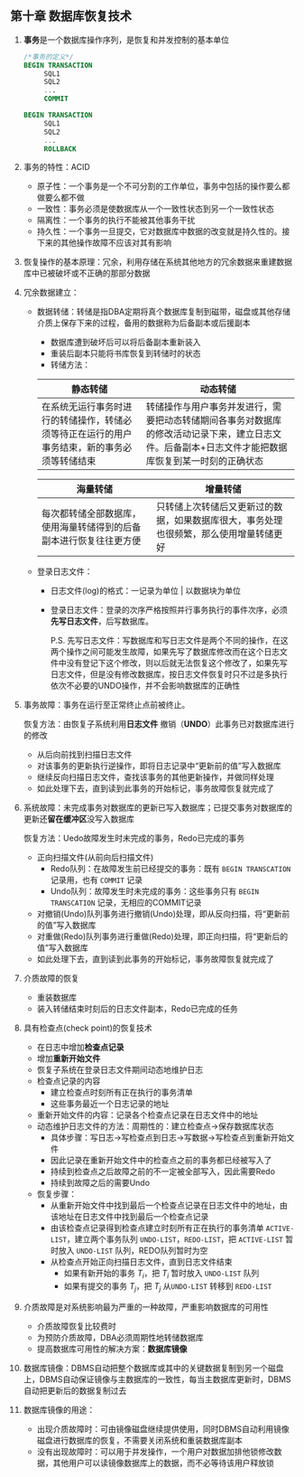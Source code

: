 ## 第十章 数据库恢复技术

1. **事务**是一个数据库操作序列，是恢复和并发控制的基本单位

   ```sql
   /*事务的定义*/
   BEGIN TRANSACTION
    	SQL1
    	SQL2
    	...
    	COMMIT
   
   BEGIN TRANSACTION
    	SQL1
    	SQL2
    	...
    	ROLLBACK
   ```

2. 事务的特性：ACID

   - 原子性：一个事务是一个不可分割的工作单位，事务中包括的操作要么都做要么都不做
   - 一致性：事务必须是使数据库从一个一致性状态到另一个一致性状态
   - 隔离性：一个事务的执行不能被其他事务干扰
   - 持久性：一个事务一旦提交，它对数据库中数据的改变就是持久性的。接下来的其他操作故障不应该对其有影响

3. 恢复操作的基本原理：冗余，利用存储在系统其他地方的冗余数据来重建数据库中已被破坏或不正确的那部分数据

4. 冗余数据建立：

   - 数据转储：转储是指DBA定期将真个数据库复制到磁带，磁盘或其他存储介质上保存下来的过程，备用的数据称为后备副本或后援副本

     - 数据库遭到破坏后可以将后备副本重新装入
     - 重装后副本只能将书库恢复到转储时的状态
     - 转储方法：

     | 静态转储                                                     | 动态转储                                                     |
     | ------------------------------------------------------------ | ------------------------------------------------------------ |
     | 在系统无运行事务时进行的转储操作，转储必须等待正在运行的用户事务结束，新的事务必须等转储结束 | 转储操作与用户事务并发进行，需要把动态转储期间各事务对数据库的修改活动记录下来，建立日志文件。后备副本+日志文件才能把数据库恢复到某一时刻的正确状态 |

     | 海量转储                                                     | 增量转储                                                     |
     | ------------------------------------------------------------ | ------------------------------------------------------------ |
     | 每次都转储全部数据库，使用海量转储得到的后备副本进行恢复往往更方便 | 只转储上次转储后又更新过的数据，如果数据库很大，事务处理也很频繁，那么使用增量转储更好 |

   - 登录日志文件：

     - 日志文件(log)的格式：一记录为单位 | 以数据块为单位

     - 登录日志文件：登录的次序严格按照并行事务执行的事件次序，必须**先写日志文件**，后写数据库。

       P.S. 先写日志文件：写数据库和写日志文件是两个不同的操作，在这两个操作之间可能发生故障，如果先写了数据库修改而在这个日志文件中没有登记下这个修改，则以后就无法恢复这个修改了，如果先写日志文件，但是没有修改数据库，按日志文件恢复时只不过是多执行依次不必要的UNDO操作，并不会影响数据库的正确性

5. 事务故障：事务在运行至正常终止点前被终止。

   恢复方法：由恢复子系统利用**日志文件** 撤销（**UNDO**）此事务已对数据库进行的修改

   - 从后向前找到扫描日志文件
   - 对该事务的更新执行逆操作，即将日志记录中“更新前的值”写入数据库
   - 继续反向扫描日志文件，查找该事务的其他更新操作，并做同样处理
   - 如此处理下去，直到读到此事务的开始标记，事务故障恢复就完成了

6. 系统故障：未完成事务对数据库的更新已写入数据库；已提交事务对数据库的更新还**留在缓冲区**没写入数据库

   恢复方法：Uedo故障发生时未完成的事务，Redo已完成的事务

   - 正向扫描文件(从前向后扫描文件)
     - Redo队列：在故障发生前已经提交的事务：既有 `BEGIN TRANSCATION` 记录用，也有 `COMMIT` 记录
     - Undo队列：故障发生时未完成的事务：这些事务只有 `BEGIN TRANSCATION` 记录，无相应的COMMIT记录
   - 对撤销(Undo)队列事务进行撤销(Undo)处理，即从反向扫描，将“更新前的值”写入数据库
   - 对重做(Redo)队列事务进行重做(Redo)处理，即正向扫描，将“更新后的值”写入数据库
   - 如此处理下去，直到读到此事务的开始标记，事务故障恢复就完成了

7. 介质故障的恢复

   - 重装数据库
   - 装入转储结束时刻后的日志文件副本，Redo已完成的任务

8. 具有检查点(check point)的恢复技术

   - 在日志中增加**检查点记录**
   - 增加**重新开始文件**
   - 恢复子系统在登录日志文件期间动态地维护日志
   - 检查点记录的内容
     - 建立检查点时刻所有正在执行的事务清单
     - 这些事务最近一个日志记录的地址
   - 重新开始文件的内容：记录各个检查点记录在日志文件中的地址
   - 动态维护日志文件的方法：周期性的：建立检查点→保存数据库状态
     - 具体步骤：写日志→写检查点到日志→写数据→写检查点到重新开始文件
     - 因此记录在重新开始文件中的检查点之前的事务都已经被写入了
     - 持续到检查点之后故障之前的不一定被全部写入，因此需要Redo
     - 持续到故障之后的需要Undo
   - 恢复步骤：
     - 从重新开始文件中找到最后一个检查点记录在日志文件中的地址，由该地址在日志文件中找到最后一个检查点记录
     - 由该检查点记录得到检查点建立时刻所有正在执行的事务清单 `ACTIVE-LIST`，建立两个事务队列 `UNDO-LIST`，`REDO-LIST`，把 `ACTIVE-LIST` 暂时放入 `UNDO-LIST` 队列，REDO队列暂时为空
     - 从检查点开始正向扫描日志文件，直到日志文件结束
       - 如果有新开始的事务 $T_i$，把 $T_i$ 暂时放入 `UNDO-LIST` 队列
       - 如果有提交的事务 $T_j$，把 $T_j$ 从`UNDO-LIST` 转移到 `REDO-LIST`
   
9. 介质故障是对系统影响最为严重的一种故障，严重影响数据库的可用性

   - 介质故障恢复比较费时
   - 为预防介质故障，DBA必须周期性地转储数据库
   - 提高数据库可用性的解决方案：**数据库镜像**

10. 数据库镜像：DBMS自动把整个数据库或其中的关键数据复制到另一个磁盘上，DBMS自动保证镜像与主数据库的一致性，每当主数据库更新时，DBMS自动把更新后的数据复制过去

11. 数据库镜像的用途：

    - 出现介质故障时：可由镜像磁盘继续提供使用，同时DBMS自动利用镜像磁盘进行数据库的恢复，不需要关闭系统和重装数据库副本
    - 没有出现故障时：可以用于并发操作，一个用户对数据加排他锁修改数据，其他用户可以读镜像数据库上的数据，而不必等待该用户释放锁

    



